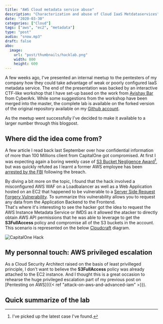```yaml
---
title: "AWS Cloud metadata service abuse"
description: "Characterization and abuse of Cloud IaaS Metdataservices"
date: "2020-03-30"
categories: ["Cloud"]
tags: ["aws", "ec2", "metadata"]
type: "post"
audio: "snow.mp3"
draft: false
abo:
  image:
    url: "post/thumbnails/hacklab.png"
    width: 800
    height: 600
---
```


A few weeks ago, I've presented an internal meetup to the pentesters of my company how they could take advantage of weak or poorly configured IaaS metadata service. The end of the presentation was backed by an interactive CTF-like workshop that I have set-up based on the work from [Avishay Bar](https://github.com/avishayil/caponeme) from CyberArk. While some suggestions from the workshop have been merged into the master, the complete lab is available on the forked version of the original repository available on my [Github account](https://github.com/Kharkovlanok/caponeme).

As the meetup went successfully I've decided to make it available to a larger number through this blogpost.

## Where did the idea come from?

A few article I read back last September over how confidential information of more than 100 Millions client from CapitalOne got compromised. At first I was expecting again a boring weekly case of [S3 Bucket Negligence Award](https://www.zdnet.com/article/brazilian-security-firm-exposes-more-than-25-gb-of-client-and-staff-data/)[^1], but was quickly refuted as I learnt a former AWS employee has been [arrested by the FBI](https://threatpost.com/aws-arrest-data-breach-capital-one/146758/) following the breach.

By diving a bit more on the topic, I found that the hack involved a misconfigured AWS WAF on a Loadbalancer as well as a Web Application hosted on an EC2 that happened to be vulnerable to a [Server Side Request Forgery Vulnerability](https://portswigger.net/web-security/ssrf). To summarize this vulnerability allows you to request any data from the Application Backend to the Frontend.  
That's where it's interesting to see the hacker got the idea to request the AWS Instance Metadata Service or IMDS as it allowed the atacker to directly obtain AWS API permissions that he was able to leverage to get the **S3FullAccess** policy and compromise all of the S3 buckets in the account. This scenario is represented on the below [Cloudcraft](https://cloudcraft.co/) diagram.

![CapitalOne Hack](/post/metadata/capitalone.png)

## My personnal touch: AWS privileged escalation

As a Cloud Security Architect raised on the basis of least privilleged principle, I don't want to believe the **S3FullAccess** policy was already attached to the EC2 instance. And I thought this is a great occasion to rehearse the huge privileged escalation part of my previous post on [Pentesting on AWS]({{< ref "attack-on-aws-and-advanced-iam" >}}).

## Quick summarize of the lab

[^1]: I've picked up the latest case I've found.